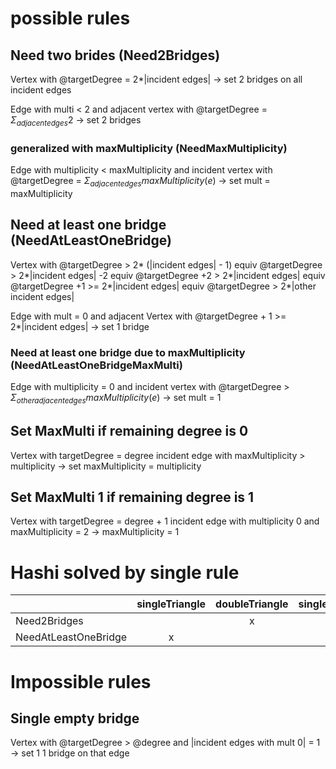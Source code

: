 # possible rules

## Need two brides (Need2Bridges)

Vertex with @targetDegree = 2\*|incident edges|
-> set 2 bridges on all incident edges

Edge with multi < 2
and adjacent vertex with
@targetDegree = $\Sigma_{adjacent edges} 2$
-> set 2 bridges

### generalized with maxMultiplicity (NeedMaxMultiplicity)

Edge with multiplicity < maxMultiplicity
and incident vertex with
@targetDegree = $\Sigma_{adjacent edges} maxMultiplicity(e)$
-> set mult = maxMultiplicity

## Need at least one bridge (NeedAtLeastOneBridge)

Vertex with @targetDegree > 2* (|incident edges| - 1)
equiv @targetDegree > 2*|incident edges| -2
equiv @targetDegree +2 > 2*|incident edges|
equiv @targetDegree +1 >= 2*|incident edges|
equiv @targetDegree > 2\*|other incident edges|

Edge with mult = 0
and adjacent Vertex with
@targetDegree + 1 >= 2\*|incident edges|
-> set 1 bridge

### Need at least one bridge due to maxMultiplicity (NeedAtLeastOneBridgeMaxMulti)

Edge with multiplicity = 0
and incident vertex with
@targetDegree > $\Sigma_{other adjacent edges} maxMultiplicity(e)$
-> set mult = 1

## Set MaxMulti if remaining degree is 0

Vertex with targetDegree = degree
incident edge with maxMultiplicity > multiplicity
-> set maxMultiplicity = multiplicity

## Set MaxMulti 1 if remaining degree is 1

Vertex with targetDegree = degree + 1
incident edge with multiplicity 0
and maxMultiplicity = 2
-> maxMultiplicity = 1

# Hashi solved by single rule

|                      | singleTriangle | doubleTriangle | singleSquare | doubleSquare |
| -------------------- | :------------: | :------------: | :----------: | :----------: |
| Need2Bridges         |                |       x        |              |      x       |
| NeedAtLeastOneBridge |       x        |                |              |              |

# Impossible rules

## Single empty bridge

Vertex with @targetDegree > @degree
and |incident edges with mult 0| = 1
-> set 1 1 bridge on that edge
